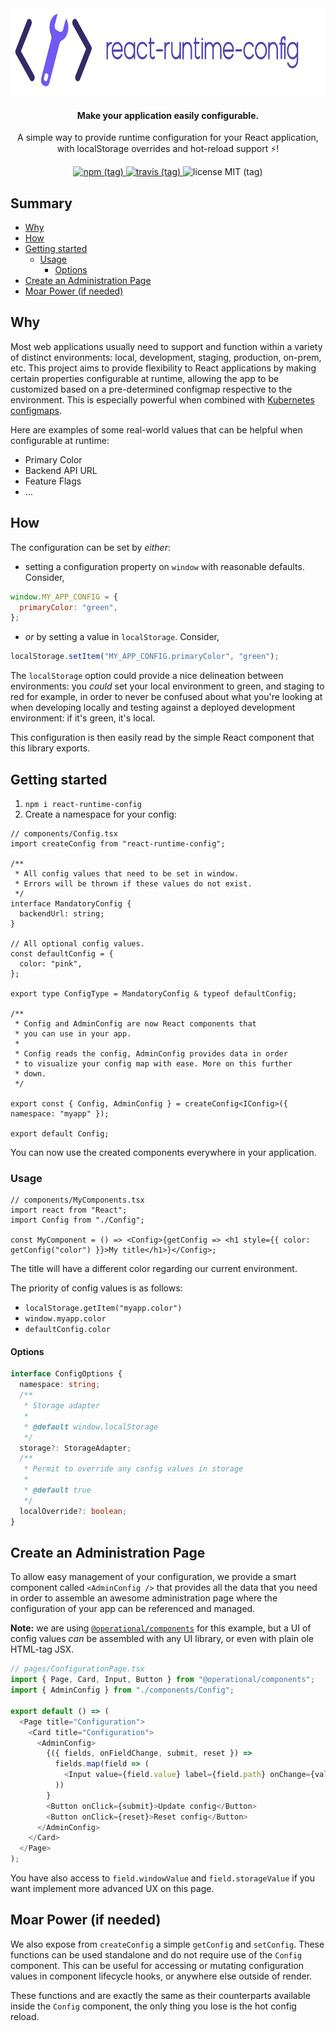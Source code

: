<div align="center">
  <img src="https://github.com/contiamo/react-runtime-config/raw/master/assets/react-runtime-config-logo.png" alt="react-runtime-config" height="140" />
</div>

<h4 align="center">
  Make your application easily configurable.
</h4>

<p align="center">
  A simple way to provide runtime configuration for your React application, with localStorage overrides and hot-reload support ⚡️!
</p>

<p align="center">
  <a href="https://www.npmjs.com/package/react-runtime-config">
    <img src="https://img.shields.io/npm/v/react-runtime-config/latest.svg" alt="npm (tag)" />
  </a>
  <a href="">
    <img src="https://img.shields.io/travis/contiamo/react-runtime-config/master.svg" alt="travis (tag)" />
  </a>
  <img src="https://img.shields.io/github/license/mashape/apistatus.svg" alt="license MIT (tag)" />
</p>

## Summary

<!-- START doctoc generated TOC please keep comment here to allow auto update -->
<!-- DON'T EDIT THIS SECTION, INSTEAD RE-RUN doctoc TO UPDATE -->


- [Why](#why)
- [How](#how)
- [Getting started](#getting-started)
  - [Usage](#usage)
    - [Options](#options)
- [Create an Administration Page](#create-an-administration-page)
- [Moar Power (if needed)](#moar-power-if-needed)

<!-- END doctoc generated TOC please keep comment here to allow auto update -->

## Why

Most web applications usually need to support and function within a variety of distinct environments: local, development, staging, production, on-prem, etc. This project aims to provide flexibility to React applications by making certain properties configurable at runtime, allowing the app to be customized based on a pre-determined configmap respective to the environment. This is especially powerful when combined with [Kubernetes configmaps](https://kubernetes.io/docs/tasks/configure-pod-container/configure-pod-configmap/).

Here are examples of some real-world values that can be helpful when configurable at runtime:

- Primary Color
- Backend API URL
- Feature Flags
- …

## How

The configuration can be set by _either_:

- setting a configuration property on `window` with reasonable defaults. Consider,

```js
window.MY_APP_CONFIG = {
  primaryColor: "green",
};
```

- _or_ by setting a value in `localStorage`. Consider,

```js
localStorage.setItem("MY_APP_CONFIG.primaryColor", "green");
```

The `localStorage` option could provide a nice delineation between environments: you _could_ set your local environment to green, and staging to red for example, in order to never be confused about what you're looking at when developing locally and testing against a deployed development environment: if it's green, it's local.

This configuration is then easily read by the simple React component that this library exports.

## Getting started

1. `npm i react-runtime-config`
1. Create a namespace for your config:

```tsx
// components/Config.tsx
import createConfig from "react-runtime-config";

/**
 * All config values that need to be set in window.
 * Errors will be thrown if these values do not exist.
 */
interface MandatoryConfig {
  backendUrl: string;
}

// All optional config values.
const defaultConfig = {
  color: "pink",
};

export type ConfigType = MandatoryConfig & typeof defaultConfig;

/**
 * Config and AdminConfig are now React components that
 * you can use in your app.
 *
 * Config reads the config, AdminConfig provides data in order
 * to visualize your config map with ease. More on this further
 * down.
 */

export const { Config, AdminConfig } = createConfig<IConfig>({ namespace: "myapp" });

export default Config;
```

You can now use the created components everywhere in your application.

### Usage

```tsx
// components/MyComponents.tsx
import react from "React";
import Config from "./Config";

const MyComponent = () => <Config>{getConfig => <h1 style={{ color: getConfig("color") }}>My title</h1>}</Config>;
```

The title will have a different color regarding our current environment.

The priority of config values is as follows:

- `localStorage.getItem("myapp.color")`
- `window.myapp.color`
- `defaultConfig.color`

#### Options

```ts
interface ConfigOptions {
  namespace: string;
  /**
   * Storage adapter
   *
   * @default window.localStorage
   */
  storage?: StorageAdapter;
  /**
   * Permit to override any config values in storage
   *
   * @default true
   */
  localOverride?: boolean;
}
```

## Create an Administration Page

To allow easy management of your configuration, we provide a smart component called `<AdminConfig />` that provides all the data that you need in order to assemble an awesome administration page where the configuration of your app can be referenced and managed.

**Note:** we are using [`@operational/components`](https://github.com/contiamo/operational-components) for this example, but a UI of config values _can_ be assembled with any UI library, or even with plain ole HTML-tag JSX.

```ts
// pages/ConfigurationPage.tsx
import { Page, Card, Input, Button } from "@operational/components";
import { AdminConfig } from "./components/Config";

export default () => (
  <Page title="Configuration">
    <Card title="Configuration">
      <AdminConfig>
        {({ fields, onFieldChange, submit, reset }) =>
          fields.map(field => (
            <Input value={field.value} label={field.path} onChange={val => field.onChange(field.path, val)} />
          ))
        }
        <Button onClick={submit}>Update config</Button>
        <Button onClick={reset}>Reset config</Button>
      </AdminConfig>
    </Card>
  </Page>
);
```

You have also access to `field.windowValue` and `field.storageValue` if you want implement more advanced UX on this page.

## Moar Power (if needed)

We also expose from `createConfig` a simple `getConfig` and `setConfig`. These functions can be used standalone and do not require use of the `Config` component. This can be useful for accessing or mutating configuration values in component lifecycle hooks, or anywhere else outside of render.

These functions and are exactly the same as their counterparts available inside the `Config` component, the only thing you lose is the hot config reload.
